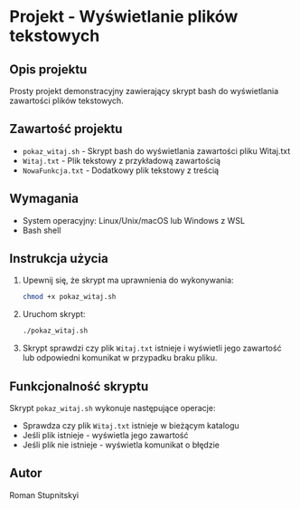 # Projekt - Wyświetlanie plików tekstowych

## Opis projektu

Prosty projekt demonstracyjny zawierający skrypt bash do wyświetlania zawartości plików tekstowych.

## Zawartość projektu

- `pokaz_witaj.sh` - Skrypt bash do wyświetlania zawartości pliku Witaj.txt
- `Witaj.txt` - Plik tekstowy z przykładową zawartością
- `NowaFunkcja.txt` - Dodatkowy plik tekstowy z treścią

## Wymagania

- System operacyjny: Linux/Unix/macOS lub Windows z WSL
- Bash shell

## Instrukcja użycia

1. Upewnij się, że skrypt ma uprawnienia do wykonywania:
   ```bash
   chmod +x pokaz_witaj.sh
   ```

2. Uruchom skrypt:
   ```bash
   ./pokaz_witaj.sh
   ```

3. Skrypt sprawdzi czy plik `Witaj.txt` istnieje i wyświetli jego zawartość lub odpowiedni komunikat w przypadku braku pliku.

## Funkcjonalność skryptu

Skrypt `pokaz_witaj.sh` wykonuje następujące operacje:
- Sprawdza czy plik `Witaj.txt` istnieje w bieżącym katalogu
- Jeśli plik istnieje - wyświetla jego zawartość
- Jeśli plik nie istnieje - wyświetla komunikat o błędzie

## Autor
Roman Stupnitskyi